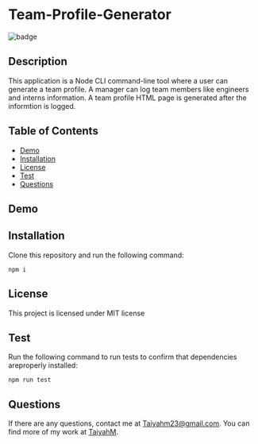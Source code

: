 # Team-Profile-Generator
  ![badge](https://img.shields.io/badge/license-MIT-blue.svg)

  ## Description

  This application is a Node CLI command-line tool where a user can generate a team profile. A manager can log team members like engineers and interns information. A team profile HTML page is generated after the informtion is logged.

  ## Table of Contents

  * [Demo](#Demonstration)
  * [Installation](#Installation)
  * [License](#License)
  * [Test](#Test)
  * [Questions](#question) 


  ## Demo
  
  

  ## Installation 
  Clone this repository and run the following command:
  
  ```
  npm i
  ```

  ## License 

  This project is licensed under MIT license

  ## Test
  Run the following command to run tests to confirm that dependencies areproperly installed:
  
  ```
  npm run test
  ```
  ## Questions

  If there are any questions, contact me at Taiyahm23@gmail.com. You can find more of my work at [TaiyahM](https://github.com/TaiyahM/).
  
